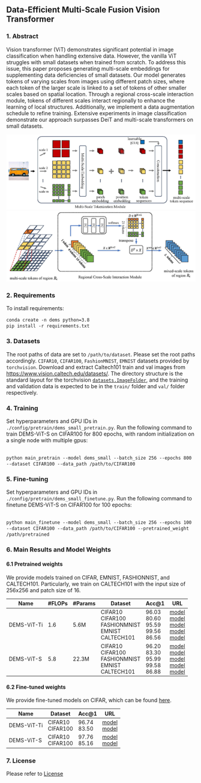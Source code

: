 ## Data-Efficient Multi-Scale Fusion Vision Transformer


### 1. Abstract

Vision transformer (ViT) demonstrates significant potential in image classification when handling extensive data. 
However, the vanilla ViT struggles with small datasets when trained from scratch. 
To address this issue, this paper proposes generating multi-scale embeddings for supplementing data deficiencies of small datasets.
Our model generates tokens of varying scales from images using different patch sizes, 
where each token of the larger scale is linked to a set of tokens of other smaller scales based on spatial location. 
Through a regional cross-scale interaction module, tokens of different scales interact regionally to enhance the learning of local structures. 
Additionally, we implement a data augmentation schedule to refine training.
Extensive experiments in image classification demonstrate our approach surpasses DeiT and multi-scale transformers on small datasets. 

<div align="center">
  <img src="./images/dems_plot1.jpg" width="850px" />
</div>

<div align="center">
  <img src="./images/dems_plot2.jpg" width="850px" />
</div>

### 2. Requirements

To install requirements:

```setup
conda create -n dems python=3.8
pip install -r requirements.txt
```

### 3. Datasets

The root paths of data are set to `/path/to/dataset`. Please set the root paths accordingly.
`CIFAR10`, `CIFAR100`, `FashionMNIST`, `EMNIST` datasets provided by `torchvision`. 
Download and extract Caltech101 train and val images from https://www.vision.caltech.edu/datasets/.
The directory structure is the standard layout for the torchvision [`datasets.ImageFolder`](https://pytorch.org/docs/stable/torchvision/datasets.html#imagefolder), and the training and validation data is expected to be in the `train/` folder and `val/` folder respectively.

### 4. Training

Set hyperparameters and GPU IDs in `./config/pretrain/dems_small_pretrain.py`.
Run the following command to train DEMS-ViT-S on CIFAR100 for 800 epochs, with random initialization on a single node with multiple gpus:

```shell script

python main_pretrain --model dems_small --batch_size 256 --epochs 800 --dataset CIFAR100 --data_path /path/to/CIFAR100
```

### 5. Fine-tuning

Set hyperparameters and GPU IDs in `./config/pretrain/dems_small_finetune.py`.
Run the following command to finetune DEMS-ViT-S on CIFAR100 for 100 epochs:

```shell script

python main_finetune --model dems_small --batch_size 256 --epochs 100 --dataset CIFAR100 --data_path /path/to/CIFAR100 --pretrained_weight /path/pretrained
```

### 6. Main Results and Model Weights

#### 6.1 Pretrained weights

We provide models trained on CIFAR, EMNIST, FASHIONNIST, and CALTECH101.
Particularly, we train on CALTECH101 with the input size of 256x256 and patch size of 16.

| Name | #FLOPs | #Params | Dataset | Acc@1 | URL |
| --- | --- | --- | --- | --- | --- |
| DEMS-ViT-Ti | 1.6 | 5.6M |CIFAR10<br>CIFAR100<br>FASHIONMNIST<br>EMNIST<br>CALTECH101 | 96.03<br>80.60<br>95.59<br>99.56<br>86.56 | [model]()<br>[model]()<br>[model]()<br>[model]()<br>[model]() |
| DEMS-ViT-S | 5.8 | 22.3M |  CIFAR10<br>CIFAR100<br>FASHIONMNIST<br>EMNIST<br>CALTECH101 | 96.20<br>83.30<br>95.99<br>99.58<br>86.88 | [model]()<br>[model]()<br>[model]()<br>[model]()<br>[model]() |

#### 6.2 Fine-tuned weights

We provide fine-tuned models on CIFAR, which can be found [here]().

| Name | Dataset | Acc@1 | URL |
| --- | --- | --- | --- |
| DEMS-ViT-Ti | CIFAR10<br>CIFAR100 | 96.74<br>83.50 | [model]()<br>[model]()|
| DEMS-ViT-S | CIFAR10<br>CIFAR100 | 97.76<br>85.16 | [model]()<br>[model]() |

### 7. License

Please refer to [License](./LICENSE)
